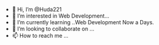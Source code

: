 - 👋 Hi, I’m @Huda221
- 👀 I’m interested in Web Development...
- 🌱 I’m currently learning ..Web Development Now a Days.
- 💞️ I’m looking to collaborate on ...
- 📫 How to reach me ...

<!---
Huda221/Huda221 is a ✨ special ✨ repository because its `README.md` (this file) appears on your GitHub profile.
You can click the Preview link to take a look at your changes.
--->
